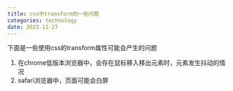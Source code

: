 ```yaml
---
title: css中transform的一些问题
categories: technology
date: 2023-11-27
---
```

下面是一些使用css的transform属性可能会产生的问题
1. 在chrome低版本浏览器中，会存在鼠标移入移出元素时，元素发生抖动的情况
2. safari浏览器中，页面可能会白屏